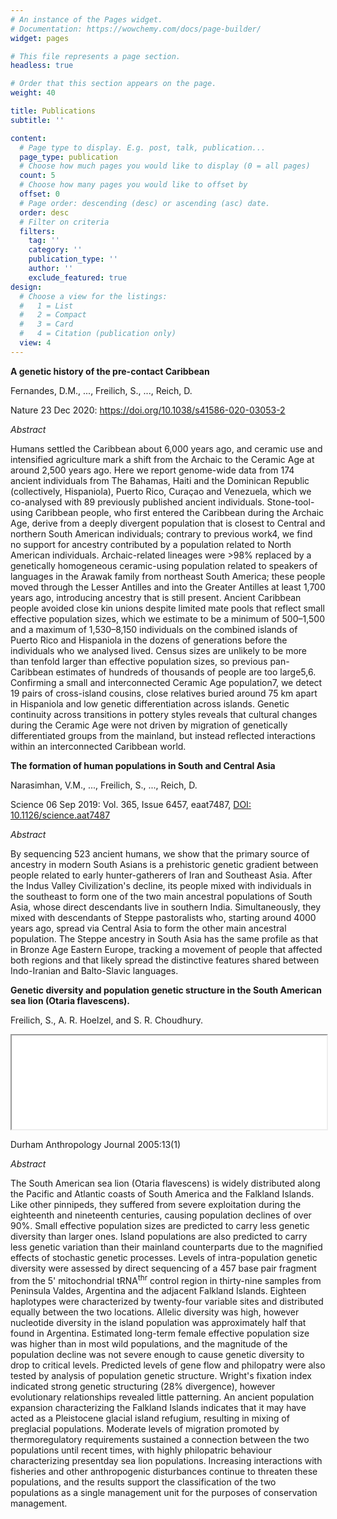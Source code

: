 ```yaml
---
# An instance of the Pages widget.
# Documentation: https://wowchemy.com/docs/page-builder/
widget: pages

# This file represents a page section.
headless: true

# Order that this section appears on the page.
weight: 40

title: Publications
subtitle: ''

content:
  # Page type to display. E.g. post, talk, publication...
  page_type: publication
  # Choose how much pages you would like to display (0 = all pages)
  count: 5
  # Choose how many pages you would like to offset by
  offset: 0
  # Page order: descending (desc) or ascending (asc) date.
  order: desc
  # Filter on criteria
  filters:
    tag: ''
    category: ''
    publication_type: ''
    author: ''
    exclude_featured: true
design:
  # Choose a view for the listings:
  #   1 = List
  #   2 = Compact
  #   3 = Card
  #   4 = Citation (publication only)
  view: 4
---
```


**A genetic history of the pre-contact Caribbean**

Fernandes, D.M., ..., Freilich, S., ..., Reich, D. 

Nature    23 Dec 2020: [https://doi.org/10.1038/s41586-020-03053-2 ](https://www.nature.com/articles/s41586-020-03053-2/ "Nature")

*Abstract*

Humans settled the Caribbean about 6,000 years ago, and ceramic use and intensified agriculture mark a shift from the Archaic to the Ceramic Age at around 2,500 years ago. Here we report genome-wide data from 174 ancient individuals from The Bahamas, Haiti and the Dominican Republic (collectively, Hispaniola), Puerto Rico, Curaçao and Venezuela, which we co-analysed with 89 previously published ancient individuals. Stone-tool-using Caribbean people, who first entered the Caribbean during the Archaic Age, derive from a deeply divergent population that is closest to Central and northern South American individuals; contrary to previous work4, we find no support for ancestry contributed by a population related to North American individuals. Archaic-related lineages were >98% replaced by a genetically homogeneous ceramic-using population related to speakers of languages in the Arawak family from northeast South America; these people moved through the Lesser Antilles and into the Greater Antilles at least 1,700 years ago, introducing ancestry that is still present. Ancient Caribbean people avoided close kin unions despite limited mate pools that reflect small effective population sizes, which we estimate to be a minimum of 500–1,500 and a maximum of 1,530–8,150 individuals on the combined islands of Puerto Rico and Hispaniola in the dozens of generations before the individuals who we analysed lived. Census sizes are unlikely to be more than tenfold larger than effective population sizes, so previous pan-Caribbean estimates of hundreds of thousands of people are too large5,6. Confirming a small and interconnected Ceramic Age population7, we detect 19 pairs of cross-island cousins, close relatives buried around 75 km apart in Hispaniola and low genetic differentiation across islands. Genetic continuity across transitions in pottery styles reveals that cultural changes during the Ceramic Age were not driven by migration of genetically differentiated groups from the mainland, but instead reflected interactions within an interconnected Caribbean world.

**The formation of human populations in South and Central Asia**

Narasimhan, V.M., ..., Freilich, S., ..., Reich, D.

Science  06 Sep 2019: Vol. 365, Issue 6457, eaat7487, [DOI: 10.1126/science.aat7487](https://science.sciencemag.org/content/365/6457/eaat7487.abstract?casa_token=bRrVNmrqFLYAAAAA:UuKIxMw3laWpvZRur13p2wpAh5v3DYWX-CE1wow_fJc3RMmOoDXaI9TCkDdnDs1wxUgUQULYsc8Nsg/ "Science")

*Abstract*

By sequencing 523 ancient humans, we show that the primary source of ancestry in modern South Asians is a prehistoric genetic gradient between people related to early hunter-gatherers of Iran and Southeast Asia. After the Indus Valley Civilization's decline, its people mixed with individuals in the southeast to form one of the two main ancestral populations of South Asia, whose direct descendants live in southern India. Simultaneously, they mixed with descendants of Steppe pastoralists who, starting around 4000 years ago, spread via Central Asia to form the other main ancestral population. The Steppe ancestry in South Asia has the same profile as that in Bronze Age Eastern Europe, tracking a movement of people that affected both regions and that likely spread the distinctive features shared between Indo-Iranian and Balto-Slavic languages.



**Genetic diversity and population genetic structure in the South American sea lion (Otaria flavescens).**

Freilich, S., A. R. Hoelzel, and S. R. Choudhury. 

<iframe src="content/publication/html.md" width="100% height=100%">
</iframe>

Durham Anthropology Journal 2005:13(1)

*Abstract*

The South American sea lion (Otaria flavescens) is widely distributed along the Pacific and Atlantic coasts of South America and the Falkland Islands. Like other pinnipeds, they suffered from severe exploitation during the eighteenth and nineteenth centuries, causing population declines of over 90%. Small effective population sizes are predicted to carry less genetic diversity than larger ones. Island populations are also predicted to carry less genetic variation than their mainland counterparts due to the magnified effects of stochastic genetic processes. Levels of intra-population genetic diversity were assessed by direct sequencing of a 457 base pair fragment from the 5' mitochondrial tRNA<sup>thr</sup> control region in thirty-nine samples from Peninsula Valdes, Argentina and the adjacent Falkland Islands. Eighteen haplotypes were characterized by twenty-four variable sites and distributed equally between the two locations. Allelic diversity was high, however nucleotide diversity in the island population was approximately half that found in Argentina. Estimated long-term female effective population size was higher than in most wild populations, and the magnitude of the population decline was not severe enough to cause genetic diversity to drop to critical levels. Predicted levels of gene flow and
philopatry were also tested by analysis of population genetic structure. Wright's fixation index indicated strong genetic structuring (28% divergence), however evolutionary relationships revealed little patterning. An ancient population expansion characterizing the Falkland Islands indicates that it may have acted as a Pleistocene glacial island refugium, resulting in mixing of preglacial populations. Moderate levels of migration promoted by thermoregulatory requirements sustained a connection between the two populations until recent times, with highly philopatric behaviour characterizing presentday sea lion populations. Increasing interactions with fisheries and other anthropogenic disturbances continue to threaten these populations, and the results support the classification of the two populations as a single management unit for the purposes of conservation management.
 
